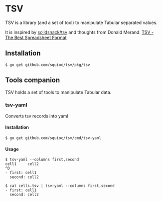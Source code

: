 # TSV

TSV is a library (and a set of tool) to manipulate Tabular separated values.

It is inspired by [solidsnack/tsv](github.com/solidsnack/tsv) and thoughts from Donald Merand: [TSV - The Best Spreadsheet Format](https://donaldmerand.com/code/2011/09/20/tsv-the-best-spreadsheet-format.html)

## Installation

    $ go get github.com/squioc/tsv/pkg/tsv

## Tools companion

TSV holds a set of tools to manipulate Tabular data.

### tsv-yaml

Converts tsv records into yaml

#### Installation

    $ go get github.com/squioc/tsv/cmd/tsv-yaml

#### Usage

    $ tsv-yaml --columns first,second
    cell1     cell2
    ^D
    - first: cell1
      second: cell2

    $ cat cells.tsv | tsv-yaml --columns first,second
    - first: cell1
      second: cell2
